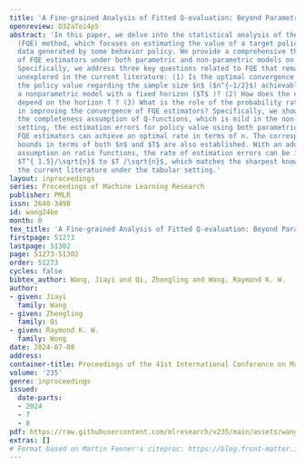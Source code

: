 ```yaml
---
title: 'A Fine-grained Analysis of Fitted Q-evaluation: Beyond Parametric Models'
openreview: D32aTei4p5
abstract: 'In this paper, we delve into the statistical analysis of the fitted Q-evaluation
  (FQE) method, which focuses on estimating the value of a target policy using offline
  data generated by some behavior policy. We provide a comprehensive theoretical understanding
  of FQE estimators under both parametric and non-parametric models on the Q-function.
  Specifically, we address three key questions related to FQE that remain largely
  unexplored in the current literature: (1) Is the optimal convergence rate for estimating
  the policy value regarding the sample size $n$ ($n^{−1/2}$) achievable for FQE under
  a nonparametric model with a fixed horizon ($T$ )? (2) How does the error bound
  depend on the horizon T ? (3) What is the role of the probability ratio function
  in improving the convergence of FQE estimators? Specifically, we show that under
  the completeness assumption of Q-functions, which is mild in the non-parametric
  setting, the estimation errors for policy value using both parametric and non-parametric
  FQE estimators can achieve an optimal rate in terms of n. The corresponding error
  bounds in terms of both $n$ and $T$ are also established. With an additional realizability
  assumption on ratio functions, the rate of estimation errors can be improved from
  $T^{ 1.5}/\sqrt{n}$ to $T /\sqrt{n}$, which matches the sharpest known bound in
  the current literature under the tabular setting.'
layout: inproceedings
series: Proceedings of Machine Learning Research
publisher: PMLR
issn: 2640-3498
id: wang24be
month: 0
tex_title: 'A Fine-grained Analysis of Fitted Q-evaluation: Beyond Parametric Models'
firstpage: 51273
lastpage: 51302
page: 51273-51302
order: 51273
cycles: false
bibtex_author: Wang, Jiayi and Qi, Zhengling and Wong, Raymond K. W.
author:
- given: Jiayi
  family: Wang
- given: Zhengling
  family: Qi
- given: Raymond K. W.
  family: Wong
date: 2024-07-08
address:
container-title: Proceedings of the 41st International Conference on Machine Learning
volume: '235'
genre: inproceedings
issued:
  date-parts:
  - 2024
  - 7
  - 8
pdf: https://raw.githubusercontent.com/mlresearch/v235/main/assets/wang24be/wang24be.pdf
extras: []
# Format based on Martin Fenner's citeproc: https://blog.front-matter.io/posts/citeproc-yaml-for-bibliographies/
---
```

